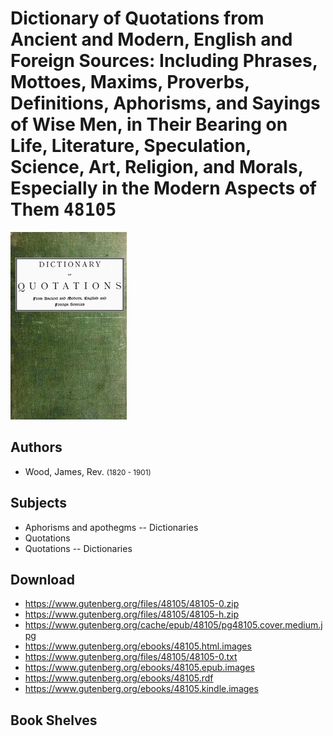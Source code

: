 # Dictionary of Quotations from Ancient and Modern, English and Foreign Sources: Including Phrases, Mottoes, Maxims, Proverbs, Definitions, Aphorisms, and Sayings of Wise Men, in Their Bearing on Life, Literature, Speculation, Science, Art, Religion, and Morals, Especially in the Modern Aspects of Them <kbd>48105</kbd>

![](./cover.medium.jpg "")

## Authors


 - Wood, James, Rev. <small>(1820 - 1901)</small>

## Subjects


 - Aphorisms and apothegms -- Dictionaries
 - Quotations
 - Quotations -- Dictionaries

## Download


 - https://www.gutenberg.org/files/48105/48105-0.zip
 - https://www.gutenberg.org/files/48105/48105-h.zip
 - https://www.gutenberg.org/cache/epub/48105/pg48105.cover.medium.jpg
 - https://www.gutenberg.org/ebooks/48105.html.images
 - https://www.gutenberg.org/files/48105/48105-0.txt
 - https://www.gutenberg.org/ebooks/48105.epub.images
 - https://www.gutenberg.org/ebooks/48105.rdf
 - https://www.gutenberg.org/ebooks/48105.kindle.images

## Book Shelves


